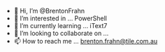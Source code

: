 - 👋 Hi, I’m @BrentonFrahn
- 👀 I’m interested in ... PowerShell 
- 🌱 I’m currently learning ... iText7
- 💞️ I’m looking to collaborate on ... 
- 📫 How to reach me ... brenton.frahn@tile.com.au

<!---
BrentonFrahn/BrentonFrahn is a ✨ special ✨ repository because its `README.md` (this file) appears on your GitHub profile.
You can click the Preview link to take a look at your changes.
--->
